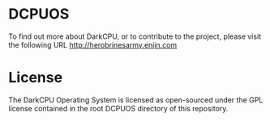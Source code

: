 DCPUOS
======
To find out more about DarkCPU, or to contribute to the project, please visit the following URL
http://herobrinesarmy.enjin.com

License
=======
The DarkCPU Operating System is licensed as open-sourced under the GPL license contained in the root DCPUOS directory of this repository.
